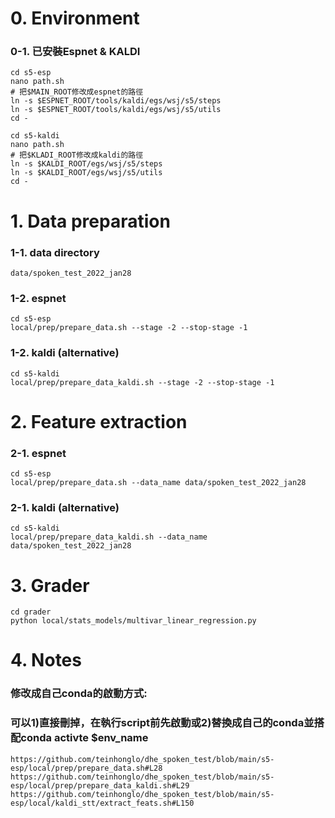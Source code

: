 # 0. Environment

### 0-1. 已安裝Espnet & KALDI
```
cd s5-esp
nano path.sh
# 把$MAIN_ROOT修改成espnet的路徑
ln -s $ESPNET_ROOT/tools/kaldi/egs/wsj/s5/steps
ln -s $ESPNET_ROOT/tools/kaldi/egs/wsj/s5/utils
cd -

cd s5-kaldi
nano path.sh
# 把$KLADI_ROOT修改成kaldi的路徑
ln -s $KALDI_ROOT/egs/wsj/s5/steps
ln -s $KALDI_ROOT/egs/wsj/s5/utils
cd -
```

# 1. Data preparation
### 1-1. data directory
```
data/spoken_test_2022_jan28
```

### 1-2. espnet
```
cd s5-esp
local/prep/prepare_data.sh --stage -2 --stop-stage -1
```

### 1-2. kaldi (alternative)
```
cd s5-kaldi
local/prep/prepare_data_kaldi.sh --stage -2 --stop-stage -1
```

# 2. Feature extraction

### 2-1. espnet
```
cd s5-esp
local/prep/prepare_data.sh --data_name data/spoken_test_2022_jan28
```

### 2-1. kaldi (alternative)
```
cd s5-kaldi
local/prep/prepare_data_kaldi.sh --data_name data/spoken_test_2022_jan28
```

# 3. Grader
```
cd grader
python local/stats_models/multivar_linear_regression.py
```

# 4. Notes
### 修改成自己conda的啟動方式:
### 可以1)直接刪掉，在執行script前先啟動或2)替換成自己的conda並搭配conda activte $env_name
```
https://github.com/teinhonglo/dhe_spoken_test/blob/main/s5-esp/local/prep/prepare_data.sh#L28
https://github.com/teinhonglo/dhe_spoken_test/blob/main/s5-esp/local/prep/prepare_data_kaldi.sh#L29
https://github.com/teinhonglo/dhe_spoken_test/blob/main/s5-esp/local/kaldi_stt/extract_feats.sh#L150
```
